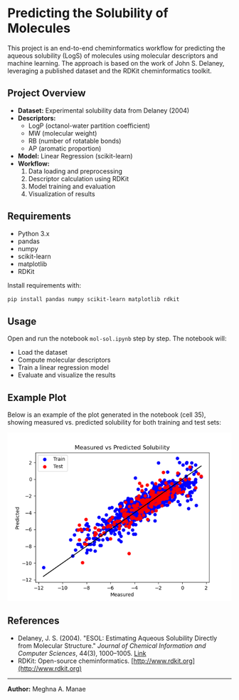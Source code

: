 # Predicting the Solubility of Molecules

This project is an end-to-end cheminformatics workflow for predicting the aqueous solubility (LogS) of molecules using molecular descriptors and machine learning. The approach is based on the work of John S. Delaney, leveraging a published dataset and the RDKit cheminformatics toolkit.

## Project Overview
- **Dataset:** Experimental solubility data from Delaney (2004)
- **Descriptors:**
  - LogP (octanol-water partition coefficient)
  - MW (molecular weight)
  - RB (number of rotatable bonds)
  - AP (aromatic proportion)
- **Model:** Linear Regression (scikit-learn)
- **Workflow:**
  1. Data loading and preprocessing
  2. Descriptor calculation using RDKit
  3. Model training and evaluation
  4. Visualization of results

## Requirements
- Python 3.x
- pandas
- numpy
- scikit-learn
- matplotlib
- RDKit

Install requirements with:
```bash
pip install pandas numpy scikit-learn matplotlib rdkit
```

## Usage
Open and run the notebook `mol-sol.ipynb` step by step. The notebook will:
- Load the dataset
- Compute molecular descriptors
- Train a linear regression model
- Evaluate and visualize the results

## Example Plot
Below is an example of the plot generated in the notebook (cell 35), showing measured vs. predicted solubility for both training and test sets:

![Measured vs Predicted Solubility](plot_measured_vs_predicted.png)

## References
- Delaney, J. S. (2004). "ESOL: Estimating Aqueous Solubility Directly from Molecular Structure." *Journal of Chemical Information and Computer Sciences*, 44(3), 1000–1005. [Link](https://pubs.acs.org/doi/10.1021/ci034243x)
- RDKit: Open-source cheminformatics. [http://www.rdkit.org](http://www.rdkit.org)

---

**Author:** Meghna A. Manae
